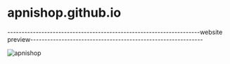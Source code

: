 # apnishop.github.io

--------------------------------------------------------------------website preview-------------------------------------------------------------

![apnishop](https://user-images.githubusercontent.com/113454708/210628841-1151b181-872f-4c32-b024-f7b50e71813f.png)
